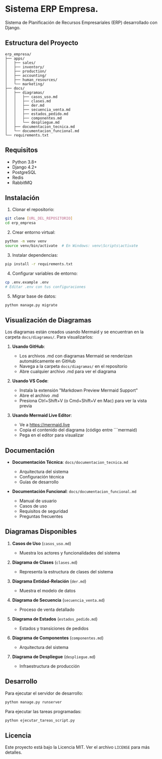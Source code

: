 # Sistema ERP Empresa.

Sistema de Planificación de Recursos Empresariales (ERP) desarrollado con Django.

## Estructura del Proyecto

```
erp_empresa/
├── apps/
│   ├── sales/
│   ├── inventory/
│   ├── production/
│   ├── accounting/
│   ├── human_resources/
│   └── marketing/
├── docs/
│   ├── diagramas/
│   │   ├── casos_uso.md
│   │   ├── clases.md
│   │   ├── der.md
│   │   ├── secuencia_venta.md
│   │   ├── estados_pedido.md
│   │   ├── componentes.md
│   │   └── despliegue.md
│   ├── documentacion_tecnica.md
│   └── documentacion_funcional.md
└── requirements.txt
```

## Requisitos

- Python 3.8+
- Django 4.2+
- PostgreSQL
- Redis
- RabbitMQ

## Instalación

1. Clonar el repositorio:
```bash
git clone [URL_DEL_REPOSITORIO]
cd erp_empresa
```

2. Crear entorno virtual:
```bash
python -m venv venv
source venv/bin/activate  # En Windows: venv\Scripts\activate
```

3. Instalar dependencias:
```bash
pip install -r requirements.txt
```

4. Configurar variables de entorno:
```bash
cp .env.example .env
# Editar .env con tus configuraciones
```

5. Migrar base de datos:
```bash
python manage.py migrate
```

## Visualización de Diagramas

Los diagramas están creados usando Mermaid y se encuentran en la carpeta `docs/diagramas/`. Para visualizarlos:

1. **Usando GitHub**: 
   - Los archivos .md con diagramas Mermaid se renderizan automáticamente en GitHub
   - Navega a la carpeta `docs/diagramas/` en el repositorio
   - Abre cualquier archivo .md para ver el diagrama

2. **Usando VS Code**:
   - Instala la extensión "Markdown Preview Mermaid Support"
   - Abre el archivo .md
   - Presiona Ctrl+Shift+V (o Cmd+Shift+V en Mac) para ver la vista previa

3. **Usando Mermaid Live Editor**:
   - Ve a https://mermaid.live
   - Copia el contenido del diagrama (código entre ```mermaid)
   - Pega en el editor para visualizar

## Documentación

- **Documentación Técnica**: `docs/documentacion_tecnica.md`
  - Arquitectura del sistema
  - Configuración técnica
  - Guías de desarrollo

- **Documentación Funcional**: `docs/documentacion_funcional.md`
  - Manual de usuario
  - Casos de uso
  - Requisitos de seguridad
  - Preguntas frecuentes

## Diagramas Disponibles

1. **Casos de Uso** (`casos_uso.md`)
   - Muestra los actores y funcionalidades del sistema

2. **Diagrama de Clases** (`clases.md`)
   - Representa la estructura de clases del sistema

3. **Diagrama Entidad-Relación** (`der.md`)
   - Muestra el modelo de datos

4. **Diagrama de Secuencia** (`secuencia_venta.md`)
   - Proceso de venta detallado

5. **Diagrama de Estados** (`estados_pedido.md`)
   - Estados y transiciones de pedidos

6. **Diagrama de Componentes** (`componentes.md`)
   - Arquitectura del sistema

7. **Diagrama de Despliegue** (`despliegue.md`)
   - Infraestructura de producción

## Desarrollo

Para ejecutar el servidor de desarrollo:
```bash
python manage.py runserver
```

Para ejecutar las tareas programadas:
```bash
python ejecutar_tareas_script.py
```

## Licencia

Este proyecto está bajo la Licencia MIT. Ver el archivo `LICENSE` para más detalles.
